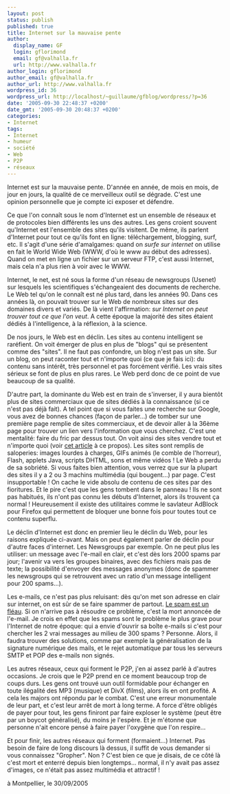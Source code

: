 ```yaml
---
layout: post
status: publish
published: true
title: Internet sur la mauvaise pente
author:
  display_name: GF
  login: gflorimond
  email: gf@valhalla.fr
  url: http://www.valhalla.fr
author_login: gflorimond
author_email: gf@valhalla.fr
author_url: http://www.valhalla.fr
wordpress_id: 36
wordpress_url: http://localhost/~guillaume/gfblog/wordpress/?p=36
date: '2005-09-30 22:48:37 +0200'
date_gmt: '2005-09-30 20:48:37 +0200'
categories:
- Internet
tags:
- Internet
- humeur
- société
- Web
- P2P
- réseaux
---
```

<p>
Internet est sur la mauvaise pente. D'année en année, de mois en mois, de jour en jours, la qualité de ce merveilleux outil se dégrade. C'est une opinion personnelle que je compte ici exposer et défendre.</p>
<p>
Ce que l'on connaît sous le nom d'Internet est un ensemble de réseaux et de protocoles bien différents les uns des autres. Les gens croient souvent qu'Internet est l'ensemble des sites qu'ils visitent. De même, ils parlent d'Internet pour tout ce qu'ils font en ligne: téléchargement, blogging, surf, etc. Il s'agit d'une série d'amalgames: quand on <em>surfe sur internet</em> on utilise en fait le World Wide Web (WWW, d'où le www au début des adresses). Quand on met en ligne un fichier sur un serveur FTP, c'est aussi Internet, mais cela n'a plus rien à voir avec le WWW.</p>
<p>
Internet, le net, est né sous la forme d'un réseau de newsgroups (Usenet) sur lesquels les scientifiques s'échangeaient des documents de recherche. Le Web tel qu'on le connaît est né plus tard, dans les années 90. Dans ces années là, on pouvait trouver sur le Web de nombreux sites sur des domaines divers et variés. De là vient l'affirmation: <em>sur Internet on peut trouver tout ce que l'on veut</em>. A cette époque la majorité des sites étaient dédiés à l'intelligence, à la réflexion, à la science.</p>
<p>
De nos jours, le Web est en déclin. Les sites au contenu intelligent se raréfient. On voit émerger de plus en plus de "blogs" qui se présentent comme des "sites". Il ne faut pas confondre, un blog n'est pas un site. Sur un blog, on peut raconter tout et n'importe quoi (ce que je fais ici): du contenu sans intérêt, très personnel et pas forcément vérifié. Les vrais sites sérieux se font de plus en plus rares. Le Web perd donc de ce point de vue beaucoup de sa qualité.</p>
<p>
D'autre part, la dominante du Web est en train de s'inverser, il y aura bientôt plus de sites commerciaux que de sites dédiés à la connaissance (si ce n'est pas déjà fait). A tel point que si vous faites une recherche sur Google, vous avez de bonnes chances (façon de parler...) de tomber sur une première page remplie de sites commerciaux, et de devoir aller à la 36ème page pour trouver un lien vers l'information que vous cherchez. C'est une mentalité: faire du fric par dessus tout. On voit ainsi des sites vendre tout et n'importe quoi (voir <a href="http://blog.gfblog.com/index.php/2005/05/08/les-escrocs-du-p2p/>cet article à ce propos). On voit une énorme inflation sur des services en ligne totalement inconsistants, ou encore des shareware vendus à des pris astronomiques pour ce qu'ils sont, alors qu'il y a encore 5 ans ils auraient été distribués gratuitement. La faute aussi aux moteurs de recherche qui ont leur part de responsabilité dans ce phénomène: il n'est plus possible d'inscrire un site dans un moteur de recherche, comme au bon vieux temps, si ce n'est en passant par une société qui facturera cette inscription. Et ces sociétés sont légion (il y en a des milliers), elles proposent des prix astronomiques (plusieurs milliers d'euros si on veut que le site soit vraiment bien indexé), et la plupart ne sont que des arnaques. J'en profite pour saluer l'initiative de Yahoo qui est en train de développer un service de recherche qui trie automatiquement les résultats et qui, grâce à un curseur manié par le visiteur, affiche plus ou moins de sites commerciaux. Moi ça sera le curseur à la position extrême à l'opposé des sites commerciaux.</p>
<p>
Il y a aussi la publicité. Encore une chose qui a beaucoup changé. Avant, il y avait des bandeaux publicitaires choisis par les webmasters: je met le bandeau de ton site sur le mien, tu mets le bandeau de mon site sur le tien. Cela assurait une certaine cohérence: on ne trouvait pas de la pub pour acheter du Viagra sur le site de l'association des pêcheurs de sardines qui portent des bottes jaunes. Et puis certains ont eu l'idée de créer des régies en ligne de pub, et de faire payer leurs services: vous nous payez, on affiche vos bandeaux sur tout plein de sites internet. Les sites internet sur lesquels sont affichés ces bandeaux sont les sites de particuliers ou de petites sociétés qui ont signé un contrat en ligne avec la régie selon lequel celle-ci leur donnera 3 centimes d'euro à chaque clic d'un visiteur de leur site sur le bandeau.</p>
<p>
Je n'ai pas encore parlé du contenu multimédia ? Allons-y. Avant, les sites étaient moches; maintenant ils sont très beaux. Avant, on privilégiait le contenu sur le contenant; maintenant on privilégie le contenant sur le contenu. Avant, les sites étaient rapides à charges; maintenant la navigation avec un 56K est devenue impossible (voir <a href="http://blog.gfblog.com/index.php/2005/01/02/internet-de-lavenir-du-bas-debit/">cet article</a> à ce propos). Les sites sont remplis de saloperies: images lourdes à charges, GIFs animés (le comble de l'horreur), Flash, applets Java, scripts DHTML, sons et même vidéos ! Le Web a perdu de sa sobriété. Si vous faites bien attention, vous verrez que sur la plupart des sites il y a 2 ou 3 machins multimédia (qui bougent...) par page. C'est insupportable ! On cache le vide absolu de contenu de ces sites par des fioritures. Et le pire c'est que les gens tombent dans le panneau ! Ils ne sont pas habitués, ils n'ont pas connu les débuts d'Internet, alors ils trouvent ça normal ! Heureusement il existe des utilitaires comme le savlateur AdBlock pour Firefox qui permettent de bloquer une bonne fois pour toutes tout ce contenu superflu.</p>
<p>
Le déclin d'Internet est donc en premier lieu le déclin du Web, pour les raisons expliquée ci-avant. Mais on peut également parler de déclin pour d'autre faces d'internet. Les Newsgroups par exemple. On ne peut plus les utiliser: un message avec l'e-mail en clair, et c'est dès lors 2000 spams par jour; l'avenir va vers les groupes binaires, avec des fichiers mais pas de texte; la possibilité d'envoyer des messages anonymes (donc de spammer les newsgroups qui se retrouvent avec un ratio d'un message intelligent pour 200 spams...).</p>
<p>
Les e-mails, ce n'est pas plus reluisant: dès qu'on met son adresse en clair sur internet, on est sûr de se faire spammer de partout. <a href="http://blog.gfblog.com/index.php/2005/10/04/a-coup-de-spams/">Le spam est un fléau</a>. Si on n'arrive pas à résoudre ce problème, c'est la mort annoncée de l'e-mail. Je crois en effet que les spams sont le problème le plus grave pour l'Internet de notre époque: qui a envie d'ouvrir sa boîte e-mails si c'est pour chercher les 2 vrai messages au milieu de 300 spams ? Personne. Alors, il faudra trouver des solutions, comme par exemple la généralisation de la signature numérique des mails, et le rejet automatique par tous les serveurs SMTP et POP des e-mails non signés.</p>
<p>
Les autres réseaux, ceux qui forment le P2P, j'en ai assez parlé à d'autres occasions. Je crois que le P2P prend en ce moment beaucoup trop de coups durs. Les gens ont trouvé uun outil formidable pour échanger en toute ilégalité des MP3 (musique) et DivX (films), alors ils en ont profité. A cela les majors ont répondu par le combat. C'est une erreur monumentale de leur part, et c'est leur arrêt de mort à long terme. A force d'être obligés de payer pour tout, les gens finiront par faire exploser le système (peut être par un boycot généralisé), du moins je l'espère. Et je m'étonne que personne n'ait encore pensé à faire payer l'oxygène que l'on respire...</p>
<p>
Et pour finir, les autres réseaux qui forment (formaient...) Internet. Pas besoin de faire de long discours là dessus, il suffit de vous demander si vous connaissez "Gropher". Non ? C'est bien ce que je disais, de ce côté là c'est mort et enterré depuis bien longtemps... normal, il n'y avait pas assez d'images, ce n'était pas assez multimédia et attractif !</p>
<p>
à Montpellier, le 30/09/2005</p>
